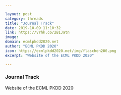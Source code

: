 ```yaml
---

layout: post
category: threads
title: "Journal Track"
date: 2019-10-09 11:10:32
link: https://vrhk.co/2B1Jatn
image: 
domain: ecmlpkdd2020.net
author: "ECML PKDD 2020"
icon: https://ecmlpkdd2020.net/img/flaschen200.png
excerpt: "Website of the ECML PKDD 2020"

---
```


### Journal Track

Website of the ECML PKDD 2020